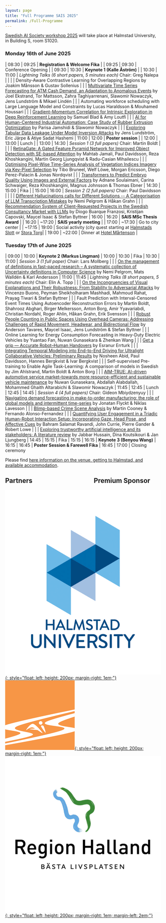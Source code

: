 ```yaml
---
layout: page
title: "Full Programme SAIS 2025"
permalink: /Full-Programme
---
```


[Swedish AI Society workshop 2025](/SAIS-2025) will take place at Halmstad University, in Building S, room S1020.

### Monday 16th of June 2025

|  08:30 |   09:25   | **Registration & Welcome Fika** |
|  09:25 |   09:30   | Conference Opening |
|  09:30 |   10:30   | **Keynote 1 (Kalle Åström)** |
|  10:30 |   11:00   | _Lightning Talks (6 short papers, 5 minutes each)_ Chair: Greg Nalepa |
| | |   Density-Aware Contrastive Learning for Overlapping Regions by Joakim Månsson & Gustav Sollenius
| | | [Multivariate Time Series Forecasting for ATM Cash Demand, an Adaptation to Anomalous Events](/assets/papers-2025/paper-19.pdf) by Joel Ekstrand, Tor Mattsson, Zahra Taghiyarrenani, Slawomir Nowaczyk, Jens Lundström & Mikael Lindén
| | |   Automating workforce scheduling with Large Language Model and Constraints by Lucas Haraldsson & Mouhamed Houssari
| | | [Gradient–Momentum Correlation for Intrinsic Exploration in Deep Reinforcement Learning](/assets/papers-2025/paper-25.pdf) by Samuel Blad & Amy Loutfi
| | | [AI for Human-Centered Industrial Automation: Case Study of Rubber Extrusion Optimization](/assets/papers-2025/paper-27.pdf) by Parisa Jamshidi & Slawomir Nowaczyk
| | | [Exploring Tabular Data Leakage Under Model Inversion Attacks](/assets/papers-2025/paper-28.pdf) by Jens Lundström, Eric Järpe & Atiye Sadat Hashemi
|  11:00 |   12:00   | **Poster session** |
|  12:00 |   13:00   | Lunch |
|  13:00 |   14:30   | _Session 1 (3 full papers)_ Chair: Martin Boldt |
| | | [RetinaGate: A Gated Feature Pyramid Network for Improved Object Detection with SE-based Attention](/assets/papers-2025/paper-01.pdf) by Mahtab Jamali, Paul Davidsson, Reza Khoshkangini, Martin Georg Ljungqvist & Radu-Casian Mihailescu
| | | [Optimising Pixel-Wise Time-Series Analysis of Vegetation Indices Imagery via Key-Pixel Selection](/assets/papers-2025/paper-04.pdf) by Tibo Bruneel, Welf Löwe, Morgan Ericsson, Diego Perez-Palacin & Jonas Nordqvist
| | | [Transformers to Predict Embryo Quality Using Images and External Factors](/assets/papers-2025/paper-10.pdf) by Adnane Soulaimani, Carina Schwaiger, Reza Khoshkangini, Magnus Johnsson & Thomas Ebner
|  14:30 |   15:00   | Fika |
|  15:00 |   16:00   | _Session 2 (2 full papers)_ Chair: Paul Davidsson |
| | | [Different Hallucinations calls for Different Solutions -- A Categorisation of LLM Transcription Mistakes](/assets/papers-2025/paper-05.pdf) by Nemi Pelgrom & Håkan Grahn
| | | [Recommendation System of Client-Requested Projects in the Swedish Consultancy Market with LLMs](/assets/papers-2025/paper-09.pdf) by Diogo Buarque Franzosi, Kristijan Capovski, Maycel Isaac & Stefan Byttner
|  16:00 |   16:20   | **SAIS MSc Thesis Award** |
|  16:20 |  ~17:20   | **SAIS yearly meeting** |
|  17:00 |  ~17:30   | Go to city center |
| ~17:15 |   19:00   | Social activity (city quest starting at [Halmstads Slott](https://maps.app.goo.gl/BtsvVbVNGYFZX8sG9) or [Stora Torg](https://maps.app.goo.gl/KnHEaAFFsYyEBjuJ8)|
|  19:00 |  ~22:00   | Dinner at [Hotel Mårtenson](https://maps.app.goo.gl/RrL9nAof5zfjGngL8) |

### Tuesday 17th of June 2025

| 09:00	| 10:00	| **Keynote 2 (Markus Lingman)**
| 10:00	| 10:30	| Fika
| 10:30	| 11:00	| _Session 3 (1 full paper)_ Chair: Lars Mollberg
| | | [On the management of definitions in fast-paced research – A systematic collection of Uncertainty definitions in Computer Science](/assets/papers-2025/paper-06.pdf) by Nemi Pelgrom, Mats Walldén & Karl Andersson
| 11:00	| 11:45	| _Lightning Talks (8 short papers, 5 minutes each)_ Chair: Elin A. Topp
| | | [On the Incongruencies of Visual Explanations and Their Robustness: From Stability to Adversarial Attacks](/assets/papers-2025/paper-24.pdf) by Vincenzo Buono, Peyman Sheikholharam Mashhadi, Mahmoud Rahat, Prayag Tiwari & Stefan Byttner
| | |   Fault Prediction with Interval-Censored Event Times Using Autoencoder Reconstruction Errors by Martin Boldt, Shahrooz Abghari, Birger Melkersson, Anton Borg, Amir Yyavariabdi, Christian Nordahl, Roger Ahlin, Håkan Grahn, Erik Svensson
| | | [Robust People Counting in Public Spaces Using Overhead Cameras: Addressing Challenges of Rapid Movement, Headwear, and Bidirectional Flow](/assets/papers-2025/paper-14.pdf) by Anderson Tavares, Maycel Isaac, Jens Lundström & Stefan Byttner
| | |   Online Learning for Energy Consumption Forecasting in Heavy-Duty Electric Vehicles by Yuantao Fan, Nuwan Gunasekara & Zhenkan Wang
| | | [Get a grip — Accurate Robot–Human Handovers](/assets/papers-2025/paper-15.pdf) by Esranur Errturk
| | | [Integrating Temporal Modeling into End-to-End Driving for Ultralight Collaborative Vehicles: Preliminary Results](/assets/papers-2025/paper-16.pdf) by Nosheen Abid, Paul Davidsson, Hannes Bergkvist & Ivar Bergkvist
| | |   Self-supervised Pre-training to Enable Agile Task-Learning: A comparison of models in Swedish by Jim Ahlstrand, Martin Boldt & Anton Borg
| | | [AIM-TRUE: AI-driven automotive service market–towards more resource-efficient and sustainable vehicle maintenance](/assets/papers-2025/paper-29.pdf) by Nuwan Gunasekara, Abdallah Alabdallah, Mohammed Ghaith Altarabichi & Slawomir Nowaczyk
| 11:45	| 12:45	| Lunch
| 12:45	| 14:45	| _Session 4 (4 full papers)_ Chair: Gideon Mbiydzenyuy
| | | [Navigating demand forecasting in make-to-order manufacturing: the role of global models and intermittent time-series](/assets/papers-2025/paper-02.pdf) by Jonatan Flyckt & Niklas Lavesson
| | | [Blimp-based Crime Scene Analysis](/assets/papers-2025/paper-08.pdf) by Martin Cooney & Fernando Alonso-Fernandez
| | | [Quantifying User Engagement in a Triadic Human-Robot Interaction Setup: Incorporating Gaze, Head Pose, and Affective Cues](/assets/papers-2025/paper-11.pdf) by Bahram Salamat Ravandi, John Currie, Pierre Gander & Robert Lowe
| | | [Exploring trustworthy artificial intelligence and its stakeholders: A literature review](/assets/papers-2025/paper-12.pdf) by Jabbar Hussain, Dina Koutsikouri & Jan Ljungberg
| 14:45	| 15:15	| Fika
| 15:15	| 16:15	| **Keynote 3 (Benyou Wang)**
| 16:15	| 16:45	| **Poster Session & Farewell Fika**
| 16:45	| 17:00	| Closing ceremony

Please find [here information on the venue, getting to Halmstad, and available accommodation](/SAIS-2025-Accommodation).

## Partners &emsp;&emsp;&emsp;&emsp;&emsp;&emsp;&emsp;&emsp;&emsp; Premium Sponsor

[![Halmstad University](/assets/logos/hh-logo.jpg "Halmstad University"){: style="float: left; height: 200px; margin-right: 1em;"}](https://hh.se/)
[![SAIS](/assets/logos/sais-logo.png "SAIS"){: style="float: left; height: 200px; margin-right: 1em;"}](https://sais.se/)
[![Region Halland](/assets/logos/Region-Halland-logo.jpg "Region Halland"){: style="float: left; height: 200px; margin-right: 1em; margin-left: 2em;"}](https://www.regionhalland.se/)
